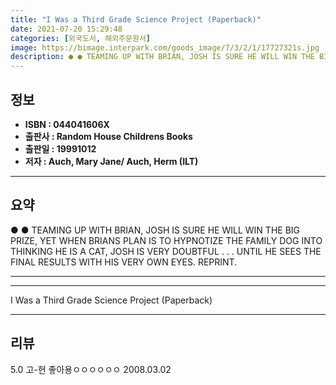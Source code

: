 ```yaml
---
title: "I Was a Third Grade Science Project (Paperback)"
date: 2021-07-20 15:29:48
categories: [외국도서, 해외주문원서]
image: https://bimage.interpark.com/goods_image/7/3/2/1/17727321s.jpg
description: ● ● TEAMING UP WITH BRIAN, JOSH IS SURE HE WILL WIN THE BIG PRIZE, YET WHEN BRIANS PLAN IS TO HYPNOTIZE THE FAMILY DOG INTO THINKING HE IS A CAT, JOSH IS VERY
---
```


## **정보**

- **ISBN : 044041606X**
- **출판사 : Random House Childrens Books**
- **출판일 : 19991012**
- **저자 : Auch, Mary Jane/ Auch, Herm (ILT)**

------



## **요약**

●  ●  TEAMING UP WITH BRIAN, JOSH IS SURE HE WILL WIN THE BIG PRIZE, YET WHEN BRIANS PLAN IS TO HYPNOTIZE THE FAMILY DOG INTO THINKING HE IS A CAT, JOSH IS VERY DOUBTFUL . . . UNTIL HE SEES THE FINAL RESULTS WITH HIS VERY OWN EYES. REPRINT.

------



------


I Was a Third Grade Science Project (Paperback) 

------


## **리뷰** 

5.0 고-현 좋아용ㅇㅇㅇㅇㅇㅇ 2008.03.02 <br/>